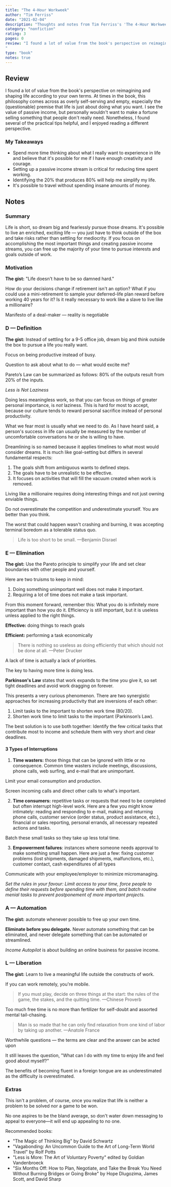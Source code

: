```yaml
---
title: "The 4-Hour Workweek"
author: "Tim Ferriss"
date: "2021-02-04"
description: "Thoughts and notes from Tim Ferriss's 'The 4-Hour Workweek'."
category: "nonfiction"
rating: 3
pages: 0
review: "I found a lot of value from the book's perspective on reimagining and shaping life according to your own terms. At times in the book, this philosophy comes across as overly self-serving and empty, especially the (questionable) premise that life is just about doing what you want. I see the value of passive income, but personally wouldn't want to make a fortune selling something that people don't really need. Nonetheless, I found several of the practical tips helpful, and I enjoyed reading a different perspective.
"
type: "book"
notes: true
---
```


## Review

I found a lot of value from the book's perspective on reimagining and shaping life according to your own terms. At times in the book, this philosophy comes across as overly self-serving and empty, especially the (questionable) premise that life is just about doing what you want. I see the value of passive income, but personally wouldn't want to make a fortune selling something that people don't really need. Nonetheless, I found several of the practical tips helpful, and I enjoyed reading a different perspective.

### My Takeaways

- Spend more time thinking about what I really want to experience in life and believe that it's possible for me if I have enough creativity and courage.
- Setting up a passive income stream is critical for reducing time spent working.
- Identifying the 20% that produces 80% will help me simplify my life.
- It's possible to travel without spending insane amounts of money.

## Notes

### Summary

Life is short, so dream big and fearlessly pursue those dreams. It's possible to live an enriched, exciting life — you just have to think outside of the box and take risks rather than settling for mediocrity. If you focus on accomplishing the most important things and creating passive income streams, you can free up the majority of your time to pursue interests and goals outside of work.

### Motivation

**The gist:** "Life doesn't have to be so damned hard."

How do your decisions change if retirement isn't an option? What if you could use a mini-retirement to sample your deferred-life plan reward before working 40 years for it? Is it really necessary to work like a slave to live like a millionaire?

Manifesto of a deal-maker — reality is negotiable

### D — Definition

**The gist:** Instead of settling for a 9-5 office job, dream big and think outside the box to pursue a life you really want.

Focus on being productive instead of busy.

Question to ask about what to do — what would excite me?

Pareto’s Law can be summarized as follows: 80% of the outputs result from 20% of the inputs.

_Less is Not Laziness_

Doing less meaningless work, so that you can focus on things of greater personal importance, is _not_ laziness. This is hard for most to accept, because our culture tends to reward personal sacrifice instead of personal productivity.

What we fear most is usually what we need to do. As I have heard said, a person's success in life can usually be measured by the number of uncomfortable conversations he or she is willing to have.

Dreamlining is so named because it applies timelines to what most would consider dreams.
It is much like goal-setting but differs in several fundamental respects:

1. The goals shift from ambiguous wants to defined steps.
2. The goals have to be unrealistic to be effective.
3. It focuses on activities that will fill the vacuum created when work is removed.

Living like a millionaire requires doing interesting things and not just owning enviable things.

Do not overestimate the competition and underestimate yourself. You are better than you think.

The worst that could happen wasn't crashing and burning, it was accepting terminal boredom as a tolerable status quo.

> Life is too short to be small.
> —Benjamin Disrael

### E — Elimination

**The gist:** Use the Pareto principle to simplify your life and set clear boundaries with other people and yourself.

Here are two truisms to keep in mind:

1. Doing something unimportant well does not make it important.
2. Requiring a lot of time does not make a task important.

From this moment forward, remember this: What you do is infinitely more important than how you do it. Efficiency is still important, but it is useless unless applied to the right things.

**Effective:** doing things to reach goals

**Efficient:** performing a task economically

> There is nothing so useless as doing efficiently that which should not be done at all.
> —Peter Drucker

A lack of time is actually a lack of priorities.

The key to having more time is doing less.

**Parkinson's Law** states that work expands to the time you give it, so set tight deadlines and avoid work dragging on forever.

This presents a very curious phenomenon. There are two synergistic approaches for increasing productivity that are inversions of each other:

1. Limit tasks to the important to shorten work time (80/20).
2. Shorten work time to limit tasks to the important (Parkinson’s Law).

The best solution is to use both together: Identify the few critical tasks that contribute most to income and schedule them with very short and clear deadlines.

#### 3 Types of Interruptions

1. **Time wasters:** those things that can be ignored with little or no consequence. Common time wasters include meetings, discussions, phone calls, web surfing, and e-mail that are unimportant.

Limit your email consumption and production.

Screen incoming calls and direct other calls to what's important.

2. **Time consumers:** repetitive tasks or requests that need to be completed but often interrupt high-level work. Here are a few you might know intimately: reading and responding to e-mail, making and returning phone calls, customer service (order status, product assistance, etc.), financial or sales reporting, personal errands, all necessary repeated actions and tasks.

Batch these small tasks so they take up less total time.

3. **Empowerment failures**: instances where someone needs approval to make something small happen. Here are just a few: fixing customer problems (lost shipments, damaged shipments, malfunctions, etc.), customer contact, cash expenditures of all types

Communicate with your employee/employer to minimize micromanaging.

_Set the rules in your favour: Limit access to your time, force people to define their requests before spending time with them, and batch routine menial tasks to prevent postponement of more important projects._

### A — Automation

**The gist:** automate whenever possible to free up your own time.

**Eliminate before you delegate.** Never automate something that can be eliminated, and never delegate something that can be automated or streamlined.

_Income Autopilot_ is about building an online business for passive income.

### L — Liberation

**The gist:** Learn to live a meaningful life outside the constructs of work.

If you can work remotely, you're mobile.

> If you must play, decide on three things at the start: the rules of the game, the stakes, and the quitting time.
> —Chinese Proverb

Too much free time is no more than fertilizer for self-doubt and assorted mental tail-chasing.

> Man is so made that he can only find relaxation from one kind of labor by taking up another.
> —Anatole France

Worthwhile questions — the terms are clear and the answer can be acted upon

It still leaves the question, "What can I do with my time to enjoy life and feel good about myself?"

The benefits of becoming fluent in a foreign tongue are as underestimated as the difficulty is overestimated.

### Extras

This isn't a problem, of course, once you realize that life is neither a problem to be solved nor a game to be won.

No one aspires to be the bland average, so don't water down messaging to appeal to everyone—it will end up appealing to no one.

Recommended books:

- "The Magic of Thinking Big" by David Schwartz
- "Vagabonding: An Uncommon Guide to the Art of Long-Term World Travel" by Rolf Potts
- "Less is More: The Art of Voluntary Poverty" edited by Goldian Vandenbroeck
- "Six Months Off: How to Plan, Negotiate, and Take the Break You Need Without Burning Bridges or Going Broke" by Hope Dlugozima, James Scott, and David Sharp
